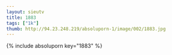 ```yaml
--- 
layout: sieutv
title: 1883
tags: ["1k"]
thumb: http://94.23.248.219/absoluporn-1/image/002/1883.jpg
---
```

{% include absoluporn key="1883" %} 
